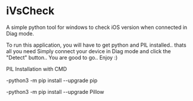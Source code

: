 # iVsCheck
A simple python tool for windows to check iOS version when connected in Diag mode.

To run this application, you will have to get python and PIL installed.. thats all you need 
Simply connect your device in Diag mode and click the "Detect" button.. 
You are good to go.. Enjoy :)

PIL Installation with CMD

-python3 -m pip install --upgrade pip

-python3 -m pip install --upgrade Pillow
